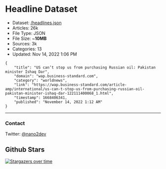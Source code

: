 # Headline Dataset

- Dataset: [/headlines.json](https://raw.githubusercontent.com/fwd/news/master/headlines.json) 
- Articles: 26k
- File Type: JSON
- File Size: ~**10MB**
- Sources: 3k
- Categories: 13
- Updated: Nov 14, 2022 1:06 PM

```
{
    "title": "US can’t stop us from purchasing Russian oil: Pakistan minister Ishaq Dar",
    "domain": "wap.business-standard.com",
    "category": "worldnews",
    "link": "https://wap.business-standard.com/article-amp/international/us-can-t-stop-us-from-purchasing-russian-oil-pakistan-minister-ishaq-dar-122111400068_1.html",
    "timestamp": 1668406341,
    "published": "November 14, 2022 1:12 AM"
}
```

---

### Contact 

Twitter: [@nano2dev](https://twitter.com/nano2dev)

## Github Stars

[![Stargazers over time](https://starchart.cc/fwd/news.svg)](https://starchart.cc/fwd/news)
